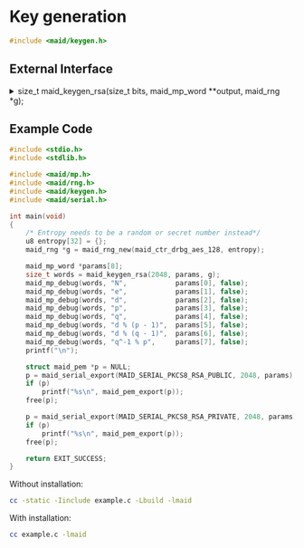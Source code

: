 <!---
 *  This file is part of libmaid
 *
 *  Libmaid is free software; you can redistribute it and/or
 *  modify it under the terms of the GNU Lesser General Public
 *  License as published by the Free Software Foundation; either
 *  version 2.1 of the License, or (at your option) any later version.
 *
 *  Libmaid is distributed in the hope that it will be useful,
 *  but WITHOUT ANY WARRANTY; without even the implied warranty of
 *  MERCHANTABILITY or FITNESS FOR A PARTICULAR PURPOSE.
 *  See the GNU Lesser General Public License for more details.
 *
 *  You should have received a copy of the GNU Lesser General Public
 *  License along with libmaid; if not, see <https://www.gnu.org/licenses/>.
--->

# Key generation

```c
#include <maid/keygen.h>
```

## External Interface

<details>
<summary>size_t maid_keygen_rsa(size_t bits, maid_mp_word **output,
                                maid_rng *g);</summary>
Generates a RSA key

### Parameters
| name    | description                                           |
|---------|-------------------------------------------------------|
| bits    | Bit length of the key                                 |
| output  | Array of {N, e, d, p, q, d % p-1, d % q-1, q^-1 % p}  |
| g       | maid_rng instance                                     |

### Return value
| case    | description         |
|---------|---------------------|
| Success | maid_mp_words(bits) |
| Failure | 0                   |

</details>

## Example Code

```c
#include <stdio.h>
#include <stdlib.h>

#include <maid/mp.h>
#include <maid/rng.h>
#include <maid/keygen.h>
#include <maid/serial.h>

int main(void)
{
    /* Entropy needs to be a random or secret number instead*/
    u8 entropy[32] = {};
    maid_rng *g = maid_rng_new(maid_ctr_drbg_aes_128, entropy);

    maid_mp_word *params[8];
    size_t words = maid_keygen_rsa(2048, params, g);
    maid_mp_debug(words, "N",            params[0], false);
    maid_mp_debug(words, "e",            params[1], false);
    maid_mp_debug(words, "d",            params[2], false);
    maid_mp_debug(words, "p",            params[3], false);
    maid_mp_debug(words, "q",            params[4], false);
    maid_mp_debug(words, "d % (p - 1)",  params[5], false);
    maid_mp_debug(words, "d % (q - 1)",  params[6], false);
    maid_mp_debug(words, "q^-1 % p",     params[7], false);
    printf("\n");

    struct maid_pem *p = NULL;
    p = maid_serial_export(MAID_SERIAL_PKCS8_RSA_PUBLIC, 2048, params);
    if (p)
        printf("%s\n", maid_pem_export(p));
    free(p);

    p = maid_serial_export(MAID_SERIAL_PKCS8_RSA_PRIVATE, 2048, params);
    if (p)
        printf("%s\n", maid_pem_export(p));
    free(p);

    return EXIT_SUCCESS;
}
```

Without installation:
```sh
cc -static -Iinclude example.c -Lbuild -lmaid
```

With installation:
```sh
cc example.c -lmaid
```
